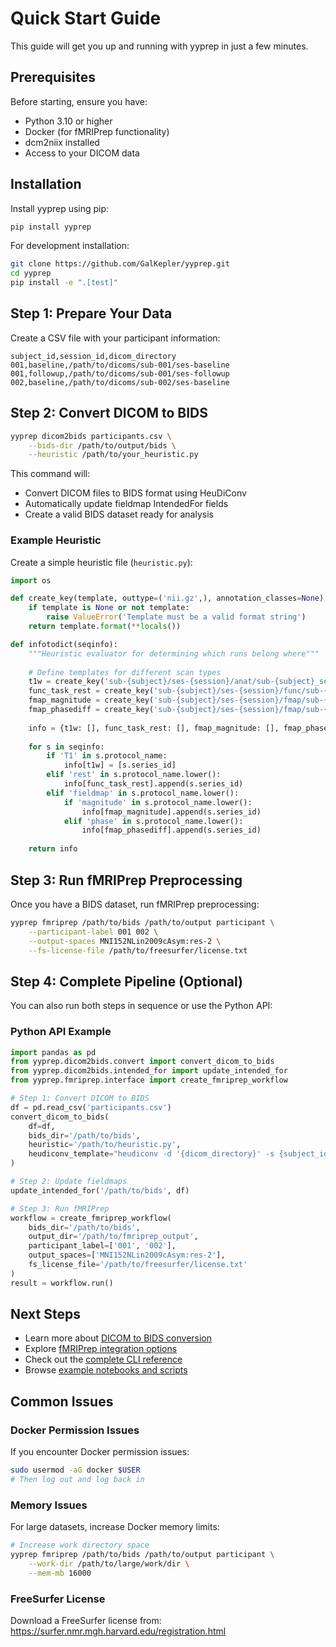 # Quick Start Guide

This guide will get you up and running with yyprep in just a few minutes.

## Prerequisites

Before starting, ensure you have:

- Python 3.10 or higher
- Docker (for fMRIPrep functionality)
- dcm2niix installed
- Access to your DICOM data

## Installation

Install yyprep using pip:

```bash
pip install yyprep
```

For development installation:

```bash
git clone https://github.com/GalKepler/yyprep.git
cd yyprep
pip install -e ".[test]"
```

## Step 1: Prepare Your Data

Create a CSV file with your participant information:

```csv
subject_id,session_id,dicom_directory
001,baseline,/path/to/dicoms/sub-001/ses-baseline
001,followup,/path/to/dicoms/sub-001/ses-followup
002,baseline,/path/to/dicoms/sub-002/ses-baseline
```

## Step 2: Convert DICOM to BIDS

```bash
yyprep dicom2bids participants.csv \
    --bids-dir /path/to/output/bids \
    --heuristic /path/to/your_heuristic.py
```

This command will:
- Convert DICOM files to BIDS format using HeuDiConv
- Automatically update fieldmap IntendedFor fields
- Create a valid BIDS dataset ready for analysis

### Example Heuristic

Create a simple heuristic file (`heuristic.py`):

```python
import os

def create_key(template, outtype=('nii.gz',), annotation_classes=None):
    if template is None or not template:
        raise ValueError('Template must be a valid format string')
    return template.format(**locals())

def infotodict(seqinfo):
    """Heuristic evaluator for determining which runs belong where"""
    
    # Define templates for different scan types
    t1w = create_key('sub-{subject}/ses-{session}/anat/sub-{subject}_ses-{session}_T1w')
    func_task_rest = create_key('sub-{subject}/ses-{session}/func/sub-{subject}_ses-{session}_task-rest_bold')
    fmap_magnitude = create_key('sub-{subject}/ses-{session}/fmap/sub-{subject}_ses-{session}_magnitude')
    fmap_phasediff = create_key('sub-{subject}/ses-{session}/fmap/sub-{subject}_ses-{session}_phasediff')
    
    info = {t1w: [], func_task_rest: [], fmap_magnitude: [], fmap_phasediff: []}
    
    for s in seqinfo:
        if 'T1' in s.protocol_name:
            info[t1w] = [s.series_id]
        elif 'rest' in s.protocol_name.lower():
            info[func_task_rest].append(s.series_id)
        elif 'fieldmap' in s.protocol_name.lower():
            if 'magnitude' in s.protocol_name.lower():
                info[fmap_magnitude].append(s.series_id)
            elif 'phase' in s.protocol_name.lower():
                info[fmap_phasediff].append(s.series_id)
    
    return info
```

## Step 3: Run fMRIPrep Preprocessing

Once you have a BIDS dataset, run fMRIPrep preprocessing:

```bash
yyprep fmriprep /path/to/bids /path/to/output participant \
    --participant-label 001 002 \
    --output-spaces MNI152NLin2009cAsym:res-2 \
    --fs-license-file /path/to/freesurfer/license.txt
```

## Step 4: Complete Pipeline (Optional)

You can also run both steps in sequence or use the Python API:

### Python API Example

```python
import pandas as pd
from yyprep.dicom2bids.convert import convert_dicom_to_bids
from yyprep.dicom2bids.intended_for import update_intended_for
from yyprep.fmriprep.interface import create_fmriprep_workflow

# Step 1: Convert DICOM to BIDS
df = pd.read_csv('participants.csv')
convert_dicom_to_bids(
    df=df,
    bids_dir='/path/to/bids',
    heuristic='/path/to/heuristic.py',
    heudiconv_template="heudiconv -d '{dicom_directory}' -s {subject_id} -ss {session_id} -o {output_directory} -f {heuristic} -c dcm2niix"
)

# Step 2: Update fieldmaps
update_intended_for('/path/to/bids', df)

# Step 3: Run fMRIPrep
workflow = create_fmriprep_workflow(
    bids_dir='/path/to/bids',
    output_dir='/path/to/fmriprep_output',
    participant_label=['001', '002'],
    output_spaces=['MNI152NLin2009cAsym:res-2'],
    fs_license_file='/path/to/freesurfer/license.txt'
)
result = workflow.run()
```

## Next Steps

- Learn more about [DICOM to BIDS conversion](dicom2bids.md)
- Explore [fMRIPrep integration options](fmriprep.md)
- Check out the [complete CLI reference](cli.md)
- Browse [example notebooks and scripts](https://github.com/GalKepler/yyprep/tree/main/examples)

## Common Issues

### Docker Permission Issues
If you encounter Docker permission issues:

```bash
sudo usermod -aG docker $USER
# Then log out and log back in
```

### Memory Issues
For large datasets, increase Docker memory limits:

```bash
# Increase work directory space
yyprep fmriprep /path/to/bids /path/to/output participant \
    --work-dir /path/to/large/work/dir \
    --mem-mb 16000
```

### FreeSurfer License
Download a FreeSurfer license from: https://surfer.nmr.mgh.harvard.edu/registration.html
